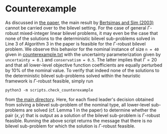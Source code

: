 # Counterexample
As discussed in [the paper](https://doi.org/10.1287/ijoc.2023.0239), the main result by [Bertsimas and Sim (2003)](https://link.springer.com/article/10.1007/s10107-003-0396-4) cannot be carried over to the bilevel setting. For the case of general $\Gamma$-robust mixed-integer linear bilevel problems, it may even be the case that none of the solutions to the deterministic bilevel sub-problems solved in Line 3 of Algorithm 3 in the paper is feasible for the $\Gamma$-robust bilevel problem. We observe this behavior for the nominal instance of size `n = 40` given in [counterexample.txt](../counterexample/counterexample.txt) with the uncertainty parameterization given by `uncertainty = 0.1` and `conservatism = 0.5`. The latter implies that $\Gamma = 20$ and that all lower-level objective function coefficients are equally perturbed by 10% of the nominal value. To verify that indeed none of the solutions to the deterministic bilevel sub-problems solved within the heuristic framework is $\Gamma$-robust feasible, simply run

`python3 -m scripts.check_counterexample`

from [the main directory](../).
Here, for each fixed leader's decision obtained from solving a bilevel sub-problem of the nominal type, all lower-level sub-problems are solved (cf. Lemma 1 in the paper) to determine whether the pair $(x,y)$ that is output as a solution of the bilevel sub-problem is $\Gamma$-robust feasible. Running the above script returns the message that there is no bilevel sub-problem for which the solution is $\Gamma$-robust feasible.